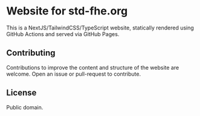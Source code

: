 # Website for std-fhe.org

This is a NextJS/TailwindCSS/TypeScript website, statically rendered using
GitHub Actions and served via GitHub Pages.

## Contributing

Contributions to improve the content and structure of the website are welcome. Open an issue or pull-request to contribute.

## License

Public domain.
